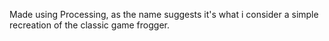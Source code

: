 Made using Processing, as the name suggests it's what i consider a simple recreation of the classic game frogger.
